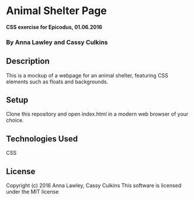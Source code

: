 # Animal Shelter Page
**CSS exercise for Epicodus, 01.06.2016**
### By Anna Lawley and Cassy Culkins


## Description
This is a mockup of a webpage for an animal shelter, featuring CSS elements such as floats and backgrounds.

## Setup
Clone this repository and open index.html in a modern  web browser of your choice.


## Technologies Used
CSS

## License
Copyright (c) 2016 Anna Lawley, Cassy Culkins
This software is licensed under the MIT license
